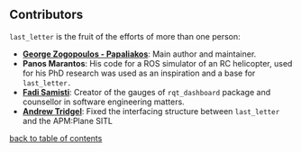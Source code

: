 ## Contributors

`last_letter` is the fruit of the efforts of more than one person:

 * **[George Zogopoulos - Papaliakos](https://github.com/Georacer)**: Main author and maintainer.
 * **Panos Marantos**: His code for a ROS simulator of an RC helicopter, used for his PhD research was used as an inspiration and a base for `last_letter.`
 * **[Fadi Samisti](https://github.com/Fil0x)**: Creator of the gauges of `rqt_dashboard` package and counsellor in software engineering matters.
 *  **[Andrew Tridgel](https://github.com/tridge)**: Fixed the interfacing structure between `last_letter` and the APM:Plane SITL

[back to table of contents](../../../README.md)